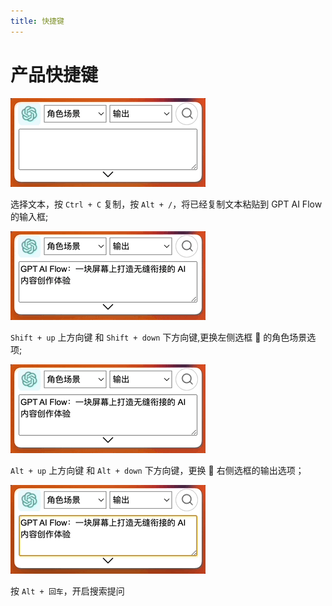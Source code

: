 ```yaml
---
title: 快捷键
---
```


# 产品快捷键

![product-shorcut-fill-out-input](./img/product-shorcut-fill-out-input.gif)

选择文本，按 `Ctrl + C` 复制，按 `Alt + /`，将已经复制文本粘贴到 GPT AI Flow 的输入框;

![product-shorcut-switch-aiRoleCommand](./img/product-shorcut-switch-aiRoleCommand.gif)

`Shift + up` 上方向键 和 `Shift + down` 下方向键,更换左侧选框 🫲 的角色场景选项;

![product-shorcut-switch-aiOutputCommand](./img/product-shorcut-switch-aiOutputCommand.gif)

`Alt + up` 上方向键 和 `Alt + down` 下方向键，更换 🫱 右侧选框的输出选项；

![product-shorcut-start-search](./img/product-shorcut-start-search.gif)

按 `Alt + 回车`，开启搜索提问
